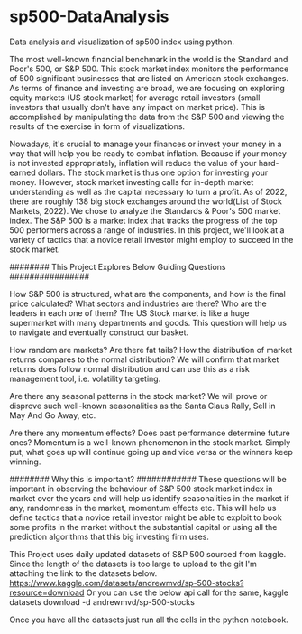 # sp500-DataAnalysis
Data analysis and visualization of sp500 index using python.

The most well-known financial benchmark in the world is the Standard and Poor's 500, or S&P 500. This stock market index monitors the performance of 500 significant businesses that are listed on American stock exchanges. As terms of finance and investing are broad, we are focusing on exploring equity markets (US stock market) for average retail investors (small investors that usually don't have any impact on market price). This is accomplished by manipulating the data from the S&P 500 and viewing the results of the exercise in form of visualizations.

Nowadays, it's crucial to manage your finances or invest your money in a way that will help you be ready to combat inflation. Because if your money is not invested appropriately, inflation will reduce the value of your hard-earned dollars. The stock market is thus one option for investing your money. However, stock market investing calls for in-depth market understanding as well as the capital necessary to turn a profit. As of 2022, there are roughly 138 big stock exchanges around the world(List of Stock Markets, 2022). We chose to analyze the Standards & Poor's 500 market index. The S&P 500 is a market index that tracks the progress of the top 500 performers across a range of industries. In this project, we'll look at a variety of tactics that a novice retail investor might employ to succeed in the stock market.


######## This Project Explores Below Guiding Questions ################

How S&P 500 is structured, what are the components, and how is the final price calculated? What sectors and industries are there? Who are the leaders in each one of them?
The US Stock market is like a huge supermarket with many departments and goods. This question will help us to navigate and eventually construct our basket.

How random are markets? Are there fat tails? How the distribution of market returns compares to the normal distribution?
We will confirm that market returns does follow normal distribution and can use this as a risk management tool, i.e. volatility targeting.

Are there any seasonal patterns in the stock market?
We will prove or disprove such well-known seasonalities as the Santa Claus Rally, Sell in May And Go Away, etc.

Are there any momentum effects? Does past performance determine future ones?
Momentum is a well-known phenomenon in the stock market. Simply put, what goes up will continue going up and vice versa or the winners keep winning.

######## Why this is important? ############
These questions will be important in observing the behaviour of S&P 500 stock market index in market over the years and will help us identify seasonalities in the market if any, randomness in the market, momentum effects etc.
This will help us define tactics that a novice retail investor might be able to exploit to book some profits in the market without the substantial capital or using all the prediction algorithms that this big investing firm uses.


This Project uses daily updated datasets of S&P 500 sourced from kaggle. Since the length of the datasets is too large to upload to the git I'm attaching the link to the datasets below. 
https://www.kaggle.com/datasets/andrewmvd/sp-500-stocks?resource=download
Or you can use the below api call for the same,
kaggle datasets download -d andrewmvd/sp-500-stocks

Once you have all the datasets just run all the cells in the python notebook.
